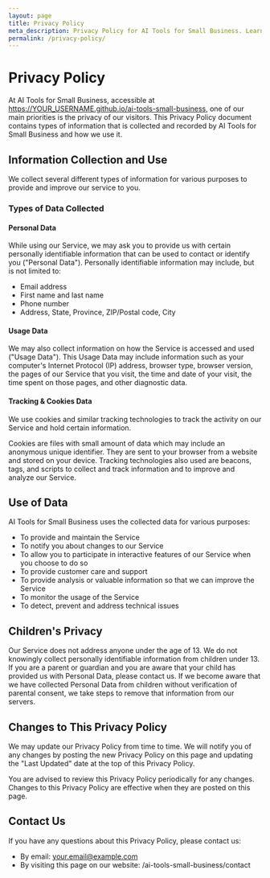 ```yaml
---
layout: page
title: Privacy Policy
meta_description: Privacy Policy for AI Tools for Small Business. Learn how we collect, use, and protect your personal information.
permalink: /privacy-policy/
---
```


# Privacy Policy

At AI Tools for Small Business, accessible at https://YOUR_USERNAME.github.io/ai-tools-small-business, one of our main priorities is the privacy of our visitors. This Privacy Policy document contains types of information that is collected and recorded by AI Tools for Small Business and how we use it.

## Information Collection and Use

We collect several different types of information for various purposes to provide and improve our service to you.

### Types of Data Collected

#### Personal Data
While using our Service, we may ask you to provide us with certain personally identifiable information that can be used to contact or identify you ("Personal Data"). Personally identifiable information may include, but is not limited to:
- Email address
- First name and last name
- Phone number
- Address, State, Province, ZIP/Postal code, City

#### Usage Data
We may also collect information on how the Service is accessed and used ("Usage Data"). This Usage Data may include information such as your computer's Internet Protocol (IP) address, browser type, browser version, the pages of our Service that you visit, the time and date of your visit, the time spent on those pages, and other diagnostic data.

#### Tracking & Cookies Data
We use cookies and similar tracking technologies to track the activity on our Service and hold certain information.

Cookies are files with small amount of data which may include an anonymous unique identifier. They are sent to your browser from a website and stored on your device. Tracking technologies also used are beacons, tags, and scripts to collect and track information and to improve and analyze our Service.

## Use of Data

AI Tools for Small Business uses the collected data for various purposes:
- To provide and maintain the Service
- To notify you about changes to our Service
- To allow you to participate in interactive features of our Service when you choose to do so
- To provide customer care and support
- To provide analysis or valuable information so that we can improve the Service
- To monitor the usage of the Service
- To detect, prevent and address technical issues

## Children's Privacy

Our Service does not address anyone under the age of 13. We do not knowingly collect personally identifiable information from children under 13. If you are a parent or guardian and you are aware that your child has provided us with Personal Data, please contact us. If we become aware that we have collected Personal Data from children without verification of parental consent, we take steps to remove that information from our servers.

## Changes to This Privacy Policy

We may update our Privacy Policy from time to time. We will notify you of any changes by posting the new Privacy Policy on this page and updating the "Last Updated" date at the top of this Privacy Policy.

You are advised to review this Privacy Policy periodically for any changes. Changes to this Privacy Policy are effective when they are posted on this page.

## Contact Us

If you have any questions about this Privacy Policy, please contact us:
- By email: your.email@example.com
- By visiting this page on our website: /ai-tools-small-business/contact
